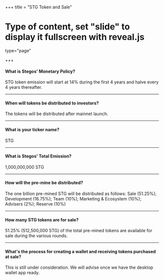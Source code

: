 +++
title = "STG Token and Sale"
# Type of content, set "slide" to display it fullscreen with reveal.js
type="page"

+++

#### What is Stegos' Monetary Policy?
STG token emission will start at 14% during the first 4 years and halve every 4 years thereafter.
___
#### When will tokens be distributed to investors?
The tokens will be distributed after mainnet launch.
___
#### What is your ticker name?
STG
___
#### What is Stegos' Total Emission?
1,000,000,000 STG
___
#### How will the pre-mine be distributed?
The one billion pre-mined STG will be distributed as follows: Sale (51.25%); Development (16.75%); Team (10%); Marketing & Ecosystem (10%); Advisers (2%); Reserve (10%)
___
#### How many STG tokens are for sale?
51.25% (512,500,000 STG) of the total pre-mined tokens are available for sale during the various rounds.
___
#### What's the process for creating a wallet and receiving tokens purchased at sale?
This is still under consideration. We will advise once we have the desktop wallet app ready.